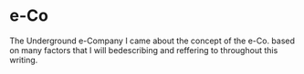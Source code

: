 # e-Co
The Underground e-Company 
I came about the concept of the e-Co. based on many factors that I will bedescribing and reffering to throughout this writing.
